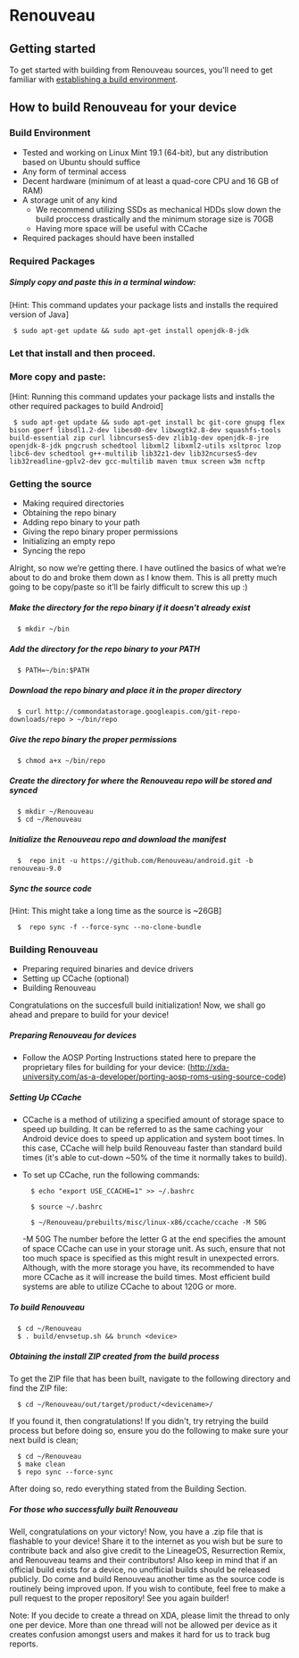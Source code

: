 Renouveau
=========

Getting started
---------------

To get started with building from Renouveau sources, you'll need to get familiar with [establishing a build environment](http://source.android.com/source/initializing.html).

How to build Renouveau for your device
--------------------------------------

### Build Environment

* Tested and working on Linux Mint 19.1 (64-bit), but any distribution based on Ubuntu should suffice
* Any form of terminal access
* Decent hardware (minimum of at least a quad-core CPU and 16 GB of RAM)
* A storage unit of any kind
  * We recommend utilizing SSDs as mechanical HDDs slow down the build proccess drastically and the minimum storage size is 70GB
  * Having more space will be useful with CCache
* Required packages should have been installed

### Required Packages
##### Simply copy and paste this in a terminal window:
[Hint: This command updates your package lists and installs the required version of Java]

     $ sudo apt-get update && sudo apt-get install openjdk-8-jdk

### Let that install and then proceed.

### More copy and paste:
[Hint: Running this command updates your package lists and installs the other required packages to build Android]

     $ sudo apt-get update && sudo apt-get install bc git-core gnupg flex bison gperf libsdl1.2-dev libesd0-dev libwxgtk2.8-dev squashfs-tools build-essential zip curl libncurses5-dev zlib1g-dev openjdk-8-jre openjdk-8-jdk pngcrush schedtool libxml2 libxml2-utils xsltproc lzop libc6-dev schedtool g++-multilib lib32z1-dev lib32ncurses5-dev lib32readline-gplv2-dev gcc-multilib maven tmux screen w3m ncftp

### Getting the source
- Making required directories
- Obtaining the repo binary
- Adding repo binary to your path
- Giving the repo binary proper permissions
- Initializing an empty repo
- Syncing the repo

Alright, so now we’re getting there. I have outlined the basics of what we’re about to do and broke them down as I know them. This is all pretty much going to be copy/paste so it’ll be fairly difficult to screw this up :)

##### Make the directory for the repo binary if it doesn't already exist

      $ mkdir ~/bin

##### Add the directory for the repo binary to your PATH

      $ PATH=~/bin:$PATH

##### Download the repo binary and place it in the proper directory

      $ curl http://commondatastorage.googleapis.com/git-repo-downloads/repo > ~/bin/repo

##### Give the repo binary the proper permissions

      $ chmod a+x ~/bin/repo

##### Create the directory for where the Renouveau repo will be stored and synced

      $ mkdir ~/Renouveau
      $ cd ~/Renouveau

##### Initialize the Renouveau repo and download the manifest

      $  repo init -u https://github.com/Renouveau/android.git -b renouveau-9.0

##### Sync the source code
[Hint: This might take a long time as the source is ~26GB]

      $  repo sync -f --force-sync --no-clone-bundle

### Building Renouveau
- Preparing required binaries and device drivers
- Setting up CCache (optional)
- Building Renouveau

Congratulations on the succesfull build initialization! Now, we shall go ahead and prepare to build for your device!

##### Preparing Renouveau for devices
- Follow the AOSP Porting Instructions stated here to prepare the proprietary files for building for your device: (http://xda-university.com/as-a-developer/porting-aosp-roms-using-source-code)

##### Setting Up CCache
- CCache is a method of utilizing a specified amount of storage space to speed up building. It can be referred to as the same caching your Android device does to speed up application and system boot times. In this case, CCache will help build Renouveau faster than standard build times (it's able to cut-down ~50% of the time it normally takes to build).
- To set up CCache, run the following commands:


        $ echo "export USE_CCACHE=1" >> ~/.bashrc
        
        $ source ~/.bashrc
      
        $ ~/Renouveau/prebuilts/misc/linux-x86/ccache/ccache -M 50G

     -M 50G
The number before the letter G at the end specifies the amount of space CCache can use in your storage unit. As such, ensure that not too much space is specified as this might result in unexpected errors. Although, with the more storage you have, its recommended to have more CCache as it will increase the build times. Most efficient build systems are able to utilize CCache to about 120G or more.

##### To build Renouveau

      $ cd ~/Renouveau
      $ . build/envsetup.sh && brunch <device>

##### Obtaining the install ZIP created from the build process
To get the ZIP file that has been built, navigate to the following directory and find the ZIP file:

      $ cd ~/Renouveau/out/target/product/<devicename>/

If you found it, then congratulations! If you didn't, try retrying the build process but before doing so, ensure you do the following to make sure your next build is clean;

      $ cd ~/Renouveau
      $ make clean
      $ repo sync --force-sync

After doing so, redo everything stated from the Building Section.

##### For those who successfully built Renouveau

Well, congratulations on your victory! Now, you have a .zip file that is flashable to your device! Share it to the internet as you wish but be sure to contribute back and also give credit to the LineageOS, Resurrection Remix, and Renouveau teams and their contributors! Also keep in mind that if an official build exists for a device, no unofficial builds should be released publicly. Do come and build Renouveau another time as the source code is routinely being improved upon. If you wish to contibute, feel free to make a pull request to the proper repository! See you again builder!

Note: If you decide to create a thread on XDA, please limit the thread to only one per device. More than one thread will not be allowed per device as it creates confusion amongst users and makes it hard for us to track bug reports.
